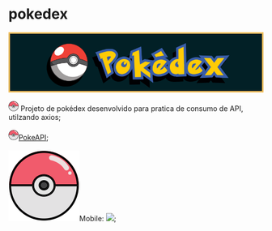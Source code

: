# pokedex

<img src="./src/components/img/pokedexBg.png"/>

<p>
    <span><img width="20" src="./src/components/img/closePokeboll.svg"/> Projeto de pokédex desenvolvido para pratica de consumo de API, utilzando axios;</span>
    <br> <br>
    <span><img width="20" src="./src/components/img/closePokeboll.svg"/><a href="https://pokeapi.co/">PokeAPI</a>;</span>
    <br> <br>
    <span><img src="./src/components/img/closePokeboll.svg"/>Mobile: <img width="20" src="./src/components/img/pokemonMobile.gif"/>;</span>
</p>
